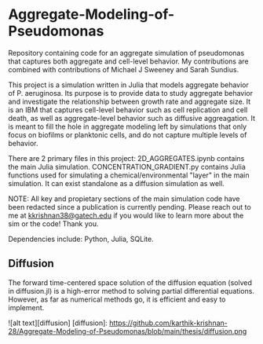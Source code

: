 # Aggregate-Modeling-of-Pseudomonas
Repository containing code for an aggregate simulation of pseudomonas that captures both aggregate and cell-level behavior.  My contributions are combined with contributions of Michael J Sweeney and Sarah Sundius.

This project is a simulation written in Julia that models aggregate behavior of P. aeruginosa. Its purpose is to provide data to study aggregate behavior and investigate the relationship between growth rate and aggregate size. It is an IBM that captures cell-level behavior such as cell replication and cell death, as well as aggregate-level behavior such as diffusive aggreagation. It is meant to fill the hole in aggregate modeling left by simulations that only focus on biofilms or planktonic cells, and do not capture multiple levels of behavior.

There are 2 primary files in this project: 2D_AGGREGATES.ipynb contains the main Julia simulation. CONCENTRATION_GRADIENT.py contains Julia functions used for simulating a chemical/environmental "layer" in the main simulation. It can exist standalone as a diffusion simulation as well.

NOTE: All key and propietary sections of the main simulation code have been redacted since a publication is currently pending. Please reach out to me at kkrishnan38@gatech.edu if you would like to learn more about the sim or the code! Thank you. 

Dependencies include: Python, Julia, SQLite.

## Diffusion
The forward time-centered space solution of the diffusion equation (solved in diffusion.jl) is a high-error method to solving partial differential equations. However, as far as numerical methods go, it is efficient and easy to implement. 

![alt text][diffusion]
[diffusion]: https://github.com/karthik-krishnan-28/Aggregate-Modeling-of-Pseudomonas/blob/main/thesis/diffusion.png
